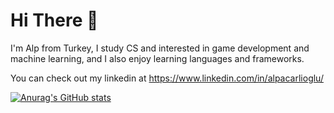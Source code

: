 # Hi There 👋

I'm Alp from Turkey, I study CS and interested in game development and machine learning, and I also enjoy learning languages and frameworks.


You can check out my linkedin at https://www.linkedin.com/in/alpacarlioglu/


[![Anurag's GitHub stats](https://github-readme-stats.vercel.app/api?username=alpacarlioglu)](https://github.com/anuraghazra/github-readme-stats)
